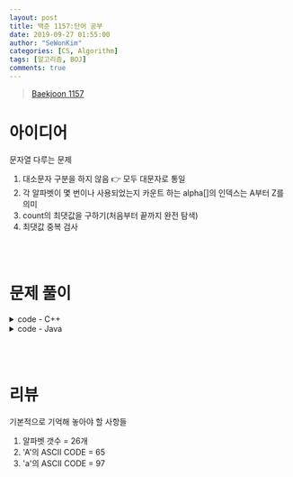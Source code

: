 ```yaml
---
layout: post
title: 백준 1157:단어 공부
date: 2019-09-27 01:55:00
author: "SeWonKim"
categories: [CS, Algorithm]
tags: [알고리즘, BOJ]
comments: true
---
```


> [Baekjoon 1157](https://www.acmicpc.net/problem/1157)


# 아이디어

문자열 다루는 문제

1. 대소문자 구분을 하지 않음 👉 모두 대문자로 통일
2. 각 알파벳이 몇 번이나 사용되었는지 카운트 하는 alpha[]의 인덱스는 A부터 Z를 의미
3. count의 최댓값을 구하기(처음부터 끝까지 완전 탐색)
4. 최댓값 중복 검사


&nbsp;  
&nbsp;

# 문제 풀이

<details>
<summary>code - C++</summary>
<div markdown="1">

```cpp
#include <iostream>
#include <string>

using namespace std;

// ASCII code 'A' = 65
// 알파벳 갯수 26개
int alpha[26];

int main(void)
{
    string input;
    cin >> input;

    for (int i = 0; i < input.size(); i++)
    {
        input[i] = toupper(input[i]);

        int index = input[i] - 65;
        alpha[index] += 1;
    }

    // 최댓값 찾기
    int max = 0;
    char answer = '?';
    for (int i = 0; i < 26; i++)
    {
        if (max < alpha[i])
        {
            max = alpha[i];
            answer = i + 65;
        }
    }

    // 최댓값 중복 검사
    int count = 0;
    for (int i = 0; i < 26; i++)
    {
        if (max == alpha[i])
        {
            count++;
        }
    }

    if (count >= 2)
    {
        answer = '?';
    }
    cout << answer << endl;

    return 0;
}
```
</div>
</details>

<details>
<summary>code - Java</summary>
<div markdown="1">

```java
import java.io.BufferedReader;
import java.io.InputStreamReader;

public class Main {

	public static void main(String[] args) throws Exception {
		BufferedReader br = new BufferedReader(new InputStreamReader(System.in));
		String str = br.readLine();
		str = str.toUpperCase();	// 대문자로 통일

		// 알파벳 갯수만큼 배열 만들기
		int length = 'Z' - 'A';
		int[] count = new int[length+1];
		
		// 완전탐색하며 카운팅
		for(int i=0; i<str.length(); i++) {
			count[str.charAt(i) - 'A']++;
		}
		
		// 최댓값 구하기
		int max = Integer.MIN_VALUE;
		char ch = '?';
		for(int i=0; i<count.length; i++) {
			if(max < count[i]) {
				max = count[i];
				ch  = (char)(i+ 'A');
			}
		}
		
		// 중복이 있으면 안됨
		int check = 0;
		for(int value : count) {
			if(value == max) {
				check++;
			}
		}
		if(check > 1) {
			System.out.println('?');
		}
		else {
			System.out.println(ch);
		}
	}

}
```
</div>
</details>

&nbsp;  
&nbsp;

# 리뷰

기본적으로 기억해 놓아야 할 사항들

1. 알파벳 갯수 = 26개
2. 'A'의 ASCII CODE = 65
3. 'a'의 ASCII CODE = 97


